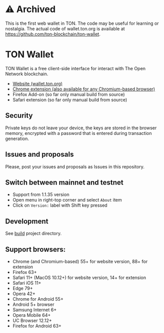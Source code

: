 # ⚠️ Archived

This is the first web wallet in TON. The code may be useful for learning or nostalgia. The actual code of wallet.ton.org is available at https://github.com/ton-blockchain/ton-wallet.

# TON Wallet

TON Wallet is a free client-side interface for interact with The Open Network blockchain.

- [Website (wallet.ton.org)](https://wallet.ton.org)
- [Chrome extension (also available for any Chromium-based browser)](https://chrome.google.com/webstore/detail/ton-wallet/nphplpgoakhhjchkkhmiggakijnkhfnd)
- Firefox Add-on (so far only manual build from source)
- Safari extension (so far only manual build from source)

## Security

Private keys do not leave your device, the keys are stored in the browser memory, encrypted with a password that is entered during transaction generation.

## Issues and proposals

Please, post your issues and proposals as Issues in this repository.

## Switch between mainnet and testnet

- Support from 1.1.35 version
- Open menu in right-top corner and select `About` item
- Click on `Version:` label with Shift key pressed

## Development

See [build](build) project directory.

## Support browsers:

- Chrome (and Chromium-based) 55+ for website version, 88+ for extension
- Firefox 63+
- Safari 11+ (MacOS 10.12+) for website version, 14+ for extension
- Safari iOS 11+
- Edge 79+
- Opera 42+
- Chrome for Android 55+
- Android 5+ browser
- Samsung Internet 6+
- Opera Mobile 64+
- UC Browser 12.12+
- Firefox for Android 63+